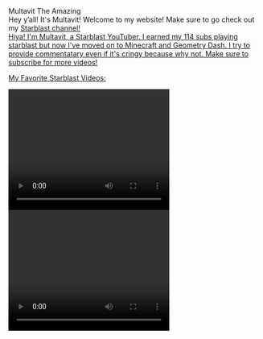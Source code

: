 <html>
<head>
    <link rel="stylesheet"
          href="https://fonts.googleapis.com/css?family=Tangerine&effect=fire-animation">
    <link rel="preconnect" href="https://fonts.gstatic.com">
    <link href="https://fonts.googleapis.com/css2?family=Goblin+One&display=swap" rel="stylesheet">
  </head>
<div class = "font-effect-fire-animation"> Multavit The Amazing </div>

<div class = "font-family: 'Goblin One', cursive;"> Hey y’all! It's Multavit! Welcome to my website! Make sure to go check out my <a href="https://www.youtube.com/c/Multavit/featured"> Starblast channel! </div>

<div>
  Hiya! I'm Multavit, a Starblast YouTuber. I earned my 114 subs playing starblast but now I've moved on to Minecraft and Geometry Dash. I try to provide commentatary even if it's cringy because why not. Make sure to subscribe for more videos!

  My Favorite Starblast Videos:

  <video width = "320" height = "240" controls> 
    
    <source src = "https://www.youtube.com/watch?v=fF5i1sq5H-A&t=314s" type="video">
    
  </video>

  <video width = "320" height = "240" controls>

    <source src = "https://www.youtube.com/watch?v=GnppzvmmEtE" type="video">

  </video>

</div>

</html>
